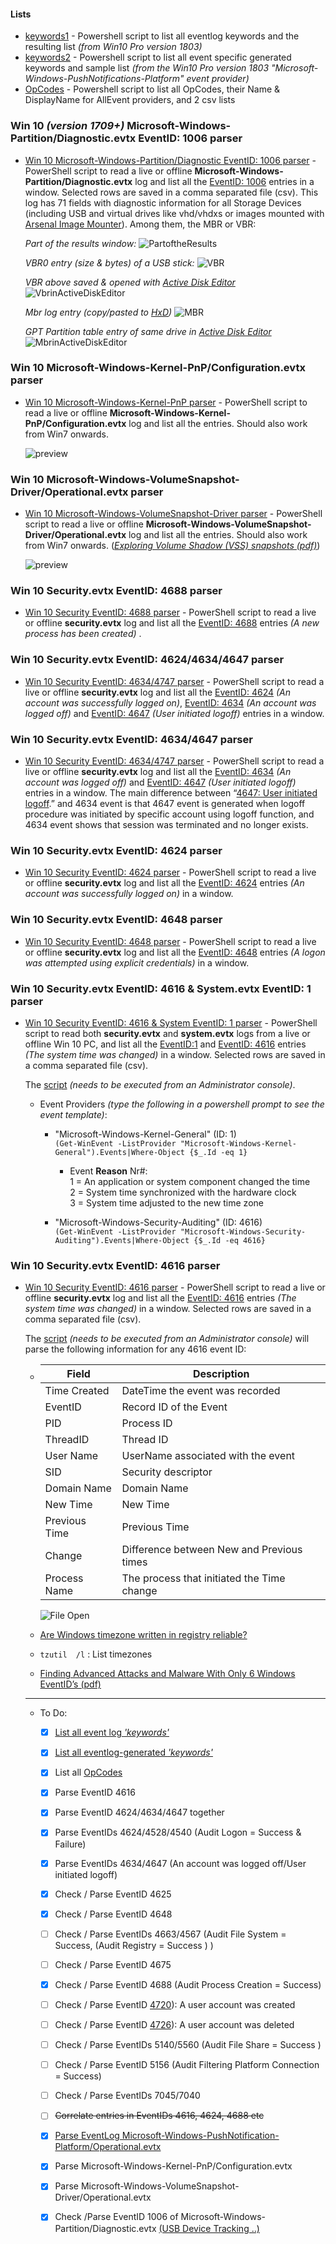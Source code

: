 <!-- saved from url=(0054) https://kacos2000.github.io/Win10-Research/EventLogs/ --> 
<!-- https://guides.github.com/features/mastering-markdown/ --> 
####  Lists  ####
- [keywords1](https://github.com/kacos2000/Win10/blob/master/EventLogs/keywords.md) - 
  Powershell script to list all eventlog keywords and the resulting list *(from Win10 Pro version 1803)*
- [keywords2](https://github.com/kacos2000/Win10/blob/master/EventLogs/keywords2.md) - 
  Powershell script to list all event specific generated keywords and sample list *(from the Win10 Pro version 1803 "Microsoft-Windows-PushNotifications-Platform" event provider)*
 - [OpCodes](https://github.com/kacos2000/Win10/blob/master/EventLogs/OpCodes.md)  - Powershell script to list all OpCodes, their Name & DisplayName for AllEvent providers, and 2 csv lists 

###  Win 10 *(version 1709+)* Microsoft-Windows-Partition/Diagnostic.evtx EventID: 1006 parser  ###

- [Win 10 Microsoft-Windows-Partition/Diagnostic EventID: 1006 parser](https://github.com/kacos2000/Win10/blob/master/EventLogs/ProcessCreatedEvents.ps1) - PowerShell script to read a live or offline **Microsoft-Windows-Partition/Diagnostic.evtx** log and list all the [EventID: 1006](https://df-stream.com/2018/05/partition-diagnostic-event-log-and-usb-device-tracking-p1/) entries in a window. Selected rows are saved in a comma separated file (csv). This log has 71 fields with diagnostic information for all Storage Devices (including USB and virtual drives like vhd/vhdxs or images mounted with [Arsenal Image Mounter](https://arsenalrecon.com/)). Among them, the MBR or VBR:

  *Part of the results window:*
  ![PartoftheResults](https://raw.githubusercontent.com/kacos2000/Win10/master/EventLogs/pd00.JPG)

  *VBR0 entry (size & bytes) of a USB stick:*
  ![VBR](https://raw.githubusercontent.com/kacos2000/Win10-Research/master/EventLogs/pd0.JPG)

  *VBR above saved & opened with [Active Disk Editor](http://www.disk-editor.org/)*
  ![VbrinActiveDiskEditor](https://raw.githubusercontent.com/kacos2000/Win10/master/EventLogs/pd1.JPG)
  
  *Mbr log entry (copy/pasted to [HxD](https://mh-nexus.de/en/hxd/))*
  ![MBR](https://raw.githubusercontent.com/kacos2000/Win10/master/EventLogs/mb.JPG)
  
  *GPT Partition table entry of same drive in [Active Disk Editor](http://www.disk-editor.org/)*
  ![MbrinActiveDiskEditor](https://raw.githubusercontent.com/kacos2000/Win10/master/EventLogs/mb1.JPG)


###  Win 10 Microsoft-Windows-Kernel-PnP/Configuration.evtx parser  ###

- [Win 10 Microsoft-Windows-Kernel-PnP parser](https://github.com/kacos2000/Win10/blob/master/EventLogs/PnP.ps1) - PowerShell script to read a live or offline **Microsoft-Windows-Kernel-PnP/Configuration.evtx** log and list all the  entries. Should also work from Win7 onwards. 

     ![preview](https://raw.githubusercontent.com/kacos2000/Win10/master/EventLogs/pnp.JPG)


###  Win 10 Microsoft-Windows-VolumeSnapshot-Driver/Operational.evtx parser  ###

- [Win 10 Microsoft-Windows-VolumeSnapshot-Driver parser](https://github.com/kacos2000/Win10/blob/master/EventLogs/VolumeSnapshot.ps1) - PowerShell script to read a live or offline **Microsoft-Windows-VolumeSnapshot-Driver/Operational.evtx** log and list all the  entries. Should also work from Win7 onwards. (*[Exploring Volume Shadow (VSS) snapshots (pdf)](https://github.com/kacos2000/Win10/blob/master/EventLogs/VolumeShadow.pdf)*)

     ![preview](https://raw.githubusercontent.com/kacos2000/Win10/master/EventLogs/vsJPG.JPG)

###  Win 10 Security.evtx EventID: 4688 parser  ###

- [Win 10 Security EventID: 4688 parser](https://github.com/kacos2000/Win10/blob/master/EventLogs/ProcessCreatedEvents.ps1) - PowerShell script to read a live or offline **security.evtx** log and list all the [EventID: 4688](https://docs.microsoft.com/en-us/windows/security/threat-protection/auditing/event-4688) entries *(A new process has been created)* . 

###  Win 10 Security.evtx EventID: 4624/4634/4647 parser  ###

- [Win 10 Security EventID: 4634/4747 parser](https://github.com/kacos2000/Win10/blob/master/EventLogs/LogOnOFFevents.ps1) - PowerShell script to read a live or offline **security.evtx** log and list all the [EventID: 4624](https://docs.microsoft.com/en-us/windows/security/threat-protection/auditing/event-4624) *(An account was successfully logged on)*, [EventID: 4634](https://docs.microsoft.com/en-us/windows/security/threat-protection/auditing/event-4634) *(An account was logged off)* and [EventID: 4647](https://docs.microsoft.com/en-us/windows/security/threat-protection/auditing/event-4647) *(User initiated logoff)* entries in a window.

###  Win 10 Security.evtx EventID: 4634/4647 parser  ###

- [Win 10 Security EventID: 4634/4747 parser](https://github.com/kacos2000/Win10/blob/master/EventLogs/LogoffEvents.ps1) - PowerShell script to read a live or offline **security.evtx** log and list all the [EventID: 4634](https://docs.microsoft.com/en-us/windows/security/threat-protection/auditing/event-4634) *(An account was logged off)* and [EventID: 4647](https://docs.microsoft.com/en-us/windows/security/threat-protection/auditing/event-4647) *(User initiated logoff)* entries in a window.
The main difference between “[4647: User initiated logoff](https://docs.microsoft.com/en-us/windows/security/threat-protection/auditing/event-4647).” and 4634 event is that 4647 event is generated when logoff procedure was initiated by specific account using logoff function, and 4634 event shows that session was terminated and no longer exists.

###  Win 10 Security.evtx EventID: 4624 parser  ###

- [Win 10 Security EventID: 4624 parser](https://github.com/kacos2000/Win10/blob/master/EventLogs/LoginEvents.ps1) - PowerShell script to read a live or offline **security.evtx** log and list all the [EventID: 4624](https://docs.microsoft.com/en-us/windows/security/threat-protection/auditing/event-4624) entries *(An account was successfully logged on)* in a window. 

###  Win 10 Security.evtx EventID: 4648 parser  ###

- [Win 10 Security EventID: 4648 parser](https://github.com/kacos2000/Win10/blob/master/EventLogs/LogonAttempted.ps1) - PowerShell script to read a live or offline **security.evtx** log and list all the [EventID: 4648](https://docs.microsoft.com/en-us/windows/security/threat-protection/auditing/event-4648) entries *(A logon was attempted using explicit credentials)* in a window. 

###  Win 10 Security.evtx EventID: 4616 & System.evtx EventID: 1 parser ###

- [Win 10 Security EventID: 4616 & System EventID: 1 parser](https://github.com/kacos2000/Win10/blob/master/EventLogs/TimeEventsAll.ps1) - PowerShell script to read both **security.evtx** and **system.evtx** logs from a live or offline Win 10 PC, and list all the [EventID:1](http://www.eventid.net/display-eventid-1-source-Microsoft-Windows-Kernel-General-eventno-10866-phase-1.htm) and [EventID: 4616](https://docs.microsoft.com/en-us/windows/security/threat-protection/auditing/event-4616) entries *(The system time was changed)* in a window. Selected rows are saved in a comma separated file (csv).  
  
  The [script](https://github.com/kacos2000/Win10/blob/master/EventLogs/TimeEventsAll.ps1) *(needs to be executed from an Administrator console)*. 

  - Event Providers *(type the following in a powershell prompt to see the event template)*: 
     - "Microsoft-Windows-Kernel-General" (ID: 1)<br>
        `(Get-WinEvent -ListProvider "Microsoft-Windows-Kernel-General").Events|Where-Object {$_.Id -eq 1}`<br>
        
        * Event **Reason** Nr#:<br>
          1 = An application or system component changed the time<br>
          2 = System time synchronized with the hardware clock<br>
          3 = System time adjusted to the new time zone
      
     - "Microsoft-Windows-Security-Auditing" (ID: 4616)<br>
        `(Get-WinEvent -ListProvider "Microsoft-Windows-Security-Auditing").Events|Where-Object {$_.Id -eq 4616}`

###  Win 10 Security.evtx EventID: 4616 parser  ###

- [Win 10 Security EventID: 4616 parser](https://github.com/kacos2000/Win10/blob/master/EventLogs/TimeEvents.ps1) - PowerShell script to read a live or offline **security.evtx** log and list all the [EventID: 4616](https://docs.microsoft.com/en-us/windows/security/threat-protection/auditing/event-4616) entries *(The system time was changed)* in a window. Selected rows are saved in a comma separated file (csv).  

   The [script](https://github.com/kacos2000/Win10/blob/master/EventLogs/TimeEvents.ps1) *(needs to be executed from an Administrator console)* will parse the following information for any 4616 event ID:

   -  Field              | Description
      ------------       | -------------
      Time Created       | DateTime the event was recorded
      EventID            | Record ID of the Event
      PID                | Process ID
      ThreadID           | Thread ID
      User Name          | UserName associated with the event 
      SID                | Security descriptor
      Domain Name        | Domain Name
      New Time           | New Time
      Previous Time      | Previous Time
      Change             | Difference between New and Previous times
      Process Name       | The process that initiated the Time change 
      
       ![File Open](https://raw.githubusercontent.com/kacos2000/Win10/master/EventLogs/O.JPG)
  
    - [Are Windows timezone written in registry reliable?](https://stackoverflow.com/questions/47104967/are-windows-timezone-written-in-registry-reliable)
    - `tzutil  /l` : List timezones
    - [Finding	Advanced Attacks and Malware With Only 6 Windows EventID’s (pdf)](https://conf.splunk.com/session/2015/conf2015_MGough_MalwareArchaelogy_SecurityCompliance_FindingAdvnacedAttacksAnd.pdf)
  
 
  __________________
   
     - To Do:
       - [X] [List all event log *'keywords'*](keywords.md)
       - [X] [List all eventlog-generated *'keywords'*](keywords2.md)
       - [X] List all [OpCodes](OpCodes.md) 
       - [X] Parse EventID 4616
       - [X] Parse EventID 4624/4634/4647 together 
       - [X] Parse EventIDs 4624/4528/4540 (Audit Logon = Success & Failure)
       - [X] Parse EventIDs 4634/4647 (An account was logged off/User initiated logoff)
       - [X] Check / Parse EventID 4625
       - [X] Check / Parse EventID 4648
       - [ ] Check / Parse EventIDs 4663/4567 (Audit File	System	=	Success, (Audit Registry =	Success ) )
       - [ ] Check / Parse EventID 4675
       - [X] Check / Parse EventID 4688 (Audit Process Creation =	Success)
       - [ ] Check / Parse EventID [4720](https://docs.microsoft.com/en-us/windows/security/threat-protection/auditing/event-4720)): A user account was created
       - [ ] Check / Parse EventID [4726](https://docs.microsoft.com/en-us/windows/security/threat-protection/auditing/event-4726)): A user account was deleted
       - [ ] Check / Parse EventIDs 5140/5560 (Audit File	Share	=	Success )
       - [ ] Check / Parse EventID 5156 (Audit Filtering Platform Connection = Success)
       - [ ] Check / Parse EventIDs 7045/7040 
       - [ ] ~~Correlate entries in EventIDs 4616, 4624, 4688 etc~~
       - [X] [Parse EventLog Microsoft-Windows-PushNotification-Platform/Operational.evtx](https://github.com/kacos2000/Win10/blob/master/Notifications/wpn.ps1)
       - [X] Parse Microsoft-Windows-Kernel-PnP/Configuration.evtx      
       - [X] Parse Microsoft-Windows-VolumeSnapshot-Driver/Operational.evtx
       - [X] Check /Parse EventID 1006 of Microsoft-Windows-Partition/Diagnostic.evtx [(USB Device Tracking ..)](https://df-stream.com/2018/07/partition-diagnostic-event-log-and-usb-device-tracking-p2/)
      
